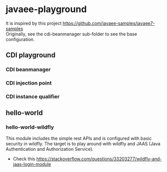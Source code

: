 # javaee-playground
It is inspired by this project https://github.com/javaee-samples/javaee7-samples  
Originally, see the cdi-beanmanager sub-folder to see the base configuration.
## CDI playground
### CDI beanmanager
### CDI injection point
### CDI instance qualifier

## hello-world
### hello-world-wildfly
This module includes the simple rest APIs and is configured with basic security in wildfly. The target is to play around with wildfly and JAAS (Java Authentication and Authorization Service).
 - Check this https://stackoverflow.com/questions/33203277/wildfly-and-jaas-login-module 